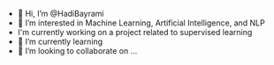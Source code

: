 - 👋 Hi, I’m @HadiBayrami
- 👀 I’m interested in Machine Learning, Artificial Intelligence, and NLP
- I'm currently working on a project related to supervised learning
- 🌱 I’m currently learning 
- 💞️ I’m looking to collaborate on ...
<!-- - 📫 How to reach me ... -->
<!-- - 😄 Pronouns: ... -->
<!-- - ⚡ Fun fact: ... -->

<!---
HadiBayrami/HadiBayrami is a ✨ special ✨ repository because its `README.md` (this file) appears on your GitHub profile.
You can click the Preview link to take a look at your changes.
--->
